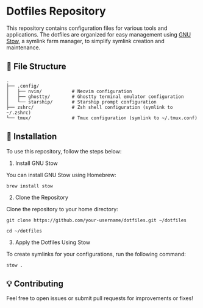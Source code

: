 # Dotfiles Repository

This repository contains configuration files for various tools and applications. The dotfiles are organized for easy management using [GNU Stow](https://www.gnu.org/software/stow/), a symlink farm manager, to simplify symlink creation and maintenance.

## 📁 File Structure

```plaintext
.
├── .config/
│   ├── nvim/           # Neovim configuration
│   ├── ghostty/        # Ghostty terminal emulator configuration
│   └── starship/       # Starship prompt configuration
├── zshrc/              # Zsh shell configuration (symlink to ~/.zshrc)
└── tmux/               # Tmux configuration (symlink to ~/.tmux.conf)
```

## 🚀 Installation

To use this repository, follow the steps below:

1. Install GNU Stow

You can install GNU Stow using Homebrew:

```plaintext
brew install stow
```

2. Clone the Repository

Clone the repository to your home directory:

```plaintext
git clone https://github.com/your-username/dotfiles.git ~/dotfiles

cd ~/dotfiles
```

3. Apply the Dotfiles Using Stow

To create symlinks for your configurations, run the following command:

```plaintext
stow .
```

## 💡 Contributing

Feel free to open issues or submit pull requests for improvements or fixes!
